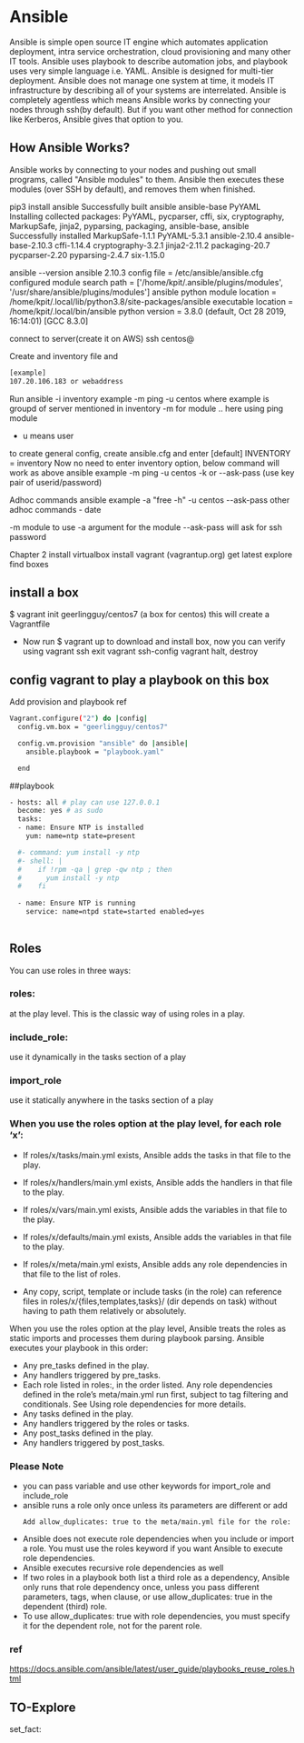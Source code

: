 # Ansible 
Ansible is simple open source IT engine which automates application deployment, intra service orchestration, cloud provisioning and many other IT tools.
Ansible uses playbook to describe automation jobs, and playbook uses very simple language i.e. YAML. Ansible is designed for multi-tier deployment. Ansible does not manage one system at time, it models IT infrastructure by describing all of your systems are interrelated. Ansible is completely agentless which means Ansible works by connecting your nodes through ssh(by default). But if you want other method for connection like Kerberos, Ansible gives that option to you.

## How Ansible Works?

Ansible works by connecting to your nodes and pushing out small programs, called "Ansible modules" to them. Ansible then executes these modules (over SSH by default), and removes them when finished. 

pip3 install ansible 
Successfully built ansible ansible-base PyYAML
Installing collected packages: PyYAML, pycparser, cffi, six, cryptography, MarkupSafe, jinja2, pyparsing, packaging, ansible-base, ansible
Successfully installed MarkupSafe-1.1.1 PyYAML-5.3.1 ansible-2.10.4 ansible-base-2.10.3 cffi-1.14.4 cryptography-3.2.1 jinja2-2.11.2 packaging-20.7 pycparser-2.20 pyparsing-2.4.7 six-1.15.0

ansible --version
ansible 2.10.3
config file = /etc/ansible/ansible.cfg
configured module search path = ['/home/kpit/.ansible/plugins/modules', '/usr/share/ansible/plugins/modules']
ansible python module location = /home/kpit/.local/lib/python3.8/site-packages/ansible
executable location = /home/kpit/.local/bin/ansible
python version = 3.8.0 (default, Oct 28 2019, 16:14:01) [GCC 8.3.0]

connect to server(create it on AWS)
ssh centos@<ip>

Create and inventory file and
```sh 
[example]
107.20.106.183 or webaddress 
```

Run 
ansible -i inventory example -m ping -u centos
where example is groupd of server mentioned in inventory
-m for module .. here using ping module 
- u means user

to create general config, create ansible.cfg and enter
[default]
INVENTORY = inventory
Now no need to enter inventory option, below command will work as above
ansible example -m ping -u centos
-k or --ask-pass (use key pair of userid/password)

Adhoc commands
ansible example -a "free -h" -u centos --ask-pass 
other adhoc commands -  date

-m  module  to use 
-a argument for the module
--ask-pass will ask for ssh password

Chapter 2
install virtualbox
install vagrant (vagrantup.org) get latest
explore find boxes

## install a box
$ vagrant init geerlingguy/centos7 (a box for centos)
this will create a Vagrantfile

- Now run 
$ vagrant up to download and install box, now you can verify using 
    vagrant ssh 
            exit
    vagrant ssh-config
    vagrant halt, destroy

## config vagrant to play a playbook on this box
Add provision and playbook ref
```sh
Vagrant.configure("2") do |config|
  config.vm.box = "geerlingguy/centos7"

  config.vm.provision "ansible" do |ansible|
    ansible.playbook = "playbook.yaml"

  end

```

##playbook
```sh
- hosts: all # play can use 127.0.0.1
  become: yes # as sudo
  tasks:
  - name: Ensure NTP is installed
    yum: name=ntp state=present

  #- command: yum install -y ntp 
  #- shell: |
  #    if !rpm -qa | grep -qw ntp ; then
  #      yum install -y ntp
  #    fi
 
  - name: Ensure NTP is running
    service: name=ntpd state=started enabled=yes
        
```
## Roles
You can use roles in three ways:

### roles:
 at the play level. This is the classic way of using roles in a play.

### include_role:
use it dynamically in the tasks section of a play 

### import_role
use it statically anywhere in the tasks section of a play 

### When you use the roles option at the play level, for each role ‘x’:

- If roles/x/tasks/main.yml exists, Ansible adds the tasks in that file to the play.

- If roles/x/handlers/main.yml exists, Ansible adds the handlers in that file to the play.

- If roles/x/vars/main.yml exists, Ansible adds the variables in that file to the play.

- If roles/x/defaults/main.yml exists, Ansible adds the variables in that file to the play.

- If roles/x/meta/main.yml exists, Ansible adds any role dependencies in that file to the list of roles.

- Any copy, script, template or include tasks (in the role) can reference files in roles/x/{files,templates,tasks}/ (dir depends on task) without having to path them relatively or absolutely.

When you use the roles option at the play level, Ansible treats the roles as static imports and processes them during playbook parsing. Ansible executes your playbook in this order:

- Any pre_tasks defined in the play.
- Any handlers triggered by pre_tasks.
- Each role listed in roles:, in the order listed. Any role dependencies defined in the role’s meta/main.yml run first, subject to tag filtering and conditionals. See Using role dependencies for more details.
- Any tasks defined in the play.
- Any handlers triggered by the roles or tasks.
- Any post_tasks defined in the play.
- Any handlers triggered by post_tasks.

### Please Note
- you can pass variable and use other keywords for import_role and include_role
- ansible runs a role only once unless its parameters are different or add 
  ```
  Add allow_duplicates: true to the meta/main.yml file for the role:
  ```
-  Ansible does not execute role dependencies when you include or import a role. You must use the roles keyword if you want Ansible to execute role dependencies.
- Ansible executes recursive role dependencies as well
- If two roles in a playbook both list a third role as a dependency, Ansible only runs that role dependency once, unless you pass different parameters, tags, when clause, or use allow_duplicates: true in the dependent (third) role. 
- To use allow_duplicates: true with role dependencies, you must specify it for the dependent role, not for the parent role. 

### ref 
https://docs.ansible.com/ansible/latest/user_guide/playbooks_reuse_roles.html
## TO-Explore
set_fact: 
 


